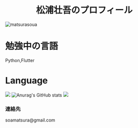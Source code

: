 <h1 align="center">松浦壮吾のプロフィール</h1>
<p align="left"> <img src="https://komarev.com/ghpvc/?username=matsurasoua&label=Profile%20views&color=0e75b6&style=flat" alt="matsurasoua" /> </p>

# 勉強中の言語 
Python,Flutter
# Language
<img src='https://github-readme-stats.vercel.app/api/top-langs/?username=matsurasoua&layout=compact'></img>
![Anurag's GitHub stats](https://github-readme-stats.vercel.app/api?username=matsurasoua&show_icons=true)
![](https://github-profile-summary-cards.vercel.app/api/cards/profile-details?username=matsurasoua)

<h3>連絡先</h3>
soamatsura@gmail.com
